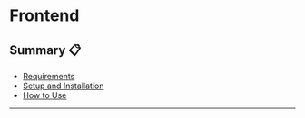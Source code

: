 # Frontend

## Summary :clipboard:

- [Requirements](#requirements)
- [Setup and Installation](#setup-installation)
- [How to Use](#how-to-use)

---
